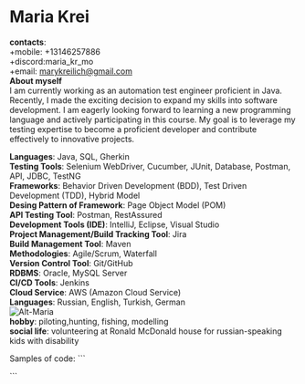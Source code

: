 # **Maria Krei**
__contacts__:\
    +mobile: +13146257886\
    +discord:maria_kr_mo\
    +email: marykreilich@gmail.com\
 __About myself__\
I am currently working as an automation test engineer proficient in Java. Recently, I made the exciting decision to expand my skills into software development. I am eagerly looking forward to learning a new programming language and actively participating in this course. My goal is to leverage my testing expertise to become a proficient developer and contribute effectively to innovative projects.</p>

__Languages__: Java, SQL, Gherkin\
__Testing Tools__: Selenium WebDriver, Cucumber, JUnit, Database, Postman, API, JDBC, TestNG\
__Frameworks__: Behavior Driven Development (BDD), Test Driven Development (TDD), Hybrid Model\
__Desing Pattern of Framework__: Page Object Model (POM)\
__API Testing Tool__: Postman, RestAssured\
__Development Tools (IDE)__: IntelliJ, Eclipse, Visual Studio\
__Project Management/Build Tracking Tool__: Jira\
__Build Management Tool__: Maven\
__Methodologies__: Agile/Scrum, Waterfall\
__Version Control Tool__: Git/GitHub\
__RDBMS__: Oracle, MySQL Server\
__CI/CD Tools__: Jenkins\
__Cloud Service__: AWS (Amazon Cloud Service)\
__Languages__: Russian, English, Turkish, German\
![Alt-Maria]("C:\Users\maria\Downloads\aeeaa183-6261-415f-8115-f7f7423c6ee6.jpeg")\
__hobby__: piloting,hunting, fishing, modelling\
__social life__: volunteering at Ronald McDonald house for russian-speaking kids with disability

<p>Samples of code:
```<script> 
    alert ("Hello word and hello Maria");
</script></p>```
